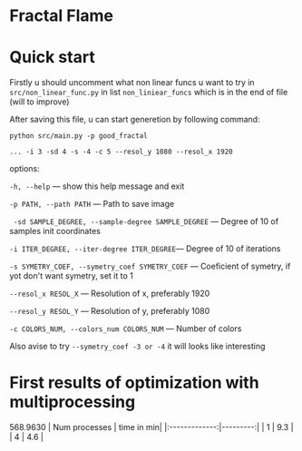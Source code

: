 # Fractal Flame

# Quick start

Firstly u should uncomment what non linear funcs u want to try in `src/non_linear_func.py` in list `non_liniear_funcs` which is in the end of file (will to improve)

After saving this file, u can start generetion by following command:

`python src/main.py -p good_fractal`

`... -i 3 -sd 4 -s -4 -c 5 --resol_y 1080 --resol_x 1920`

options:

  `-h, --help`  — show this help message and exit

  `-p PATH, --path PATH` — Path to save image

 ` -sd SAMPLE_DEGREE, --sample-degree SAMPLE_DEGREE` — Degree of 10 of samples init coordinates

  `-i ITER_DEGREE, --iter-degree ITER_DEGREE`— Degree of 10 of iterations

`-s SYMETRY_COEF, --symetry_coef SYMETRY_COEF` — Coeficient of symetry, if yot don't want symetry, set it to 1

  `--resol_x RESOL_X`   —  Resolution of x, preferably 1920

 ` --resol_y RESOL_Y ` —   Resolution of y, preferably 1080

  `-c COLORS_NUM, --colors_num COLORS_NUM` — Number of colors


Also avise to try `--symetry_coef -3 or -4` it will looks like interesting

# First results of optimization with multiprocessing

568.9630
| Num processes | time in min|
|:-------------:|---------:|
| 1 | 9.3 |
| 4 | 4.6 |